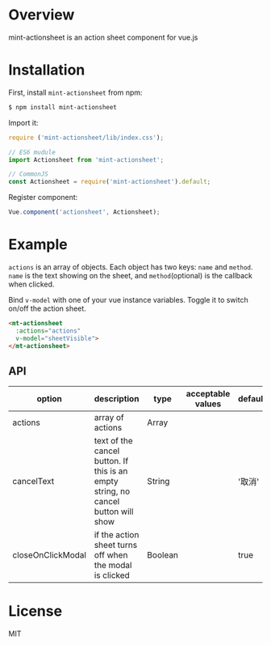 # Overview
mint-actionsheet is an action sheet component for vue.js

# Installation
First, install `mint-actionsheet` from npm:
```bash
$ npm install mint-actionsheet
```

Import it:
```Javascript
require ('mint-actionsheet/lib/index.css');

// ES6 mudule
import Actionsheet from 'mint-actionsheet';

// CommonJS
const Actionsheet = require('mint-actionsheet').default;
```

Register component:
```Javascript
Vue.component('actionsheet', Actionsheet);
```

# Example

`actions` is an array of objects. Each object has two keys: `name` and `method`. `name` is the text showing on the sheet, and `method`(optional) is the callback when clicked.

Bind `v-model` with one of your vue instance variables. Toggle it to switch on/off the action sheet.

```html
<mt-actionsheet
  :actions="actions"
  v-model="sheetVisible">
</mt-actionsheet>
```

## API
| option | description | type | acceptable values | default |
|------|-------|---------|-------|--------|
| actions | array of actions | Array | | |
| cancelText | text of the cancel button. If this is an empty string, no cancel button will show  | String | | '取消' |
| closeOnClickModal | if the action sheet turns off when the modal is clicked | Boolean | | true |

# License
MIT